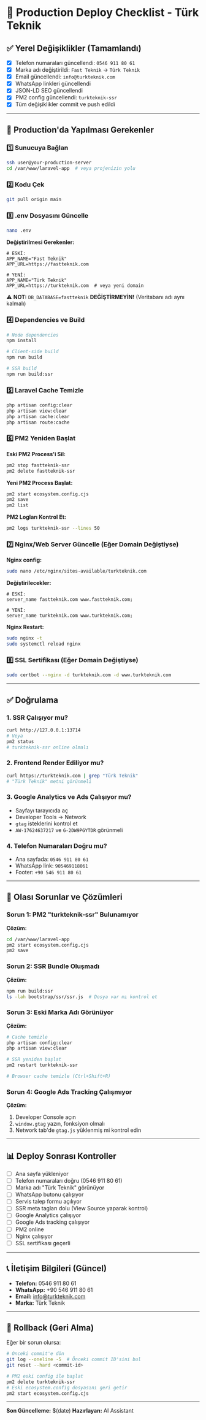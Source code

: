 # 🚀 Production Deploy Checklist - Türk Teknik

## ✅ Yerel Değişiklikler (Tamamlandı)

- [x] Telefon numaraları güncellendi: `0546 911 80 61`
- [x] Marka adı değiştirildi: `Fast Teknik` → `Türk Teknik`
- [x] Email güncellendi: `info@turkteknik.com`
- [x] WhatsApp linkleri güncellendi
- [x] JSON-LD SEO güncellendi
- [x] PM2 config güncellendi: `turkteknik-ssr`
- [x] Tüm değişiklikler commit ve push edildi

---

## 🔴 Production'da Yapılması Gerekenler

### 1️⃣ Sunucuya Bağlan
```bash
ssh user@your-production-server
cd /var/www/laravel-app  # veya projenizin yolu
```

### 2️⃣ Kodu Çek
```bash
git pull origin main
```

### 3️⃣ .env Dosyasını Güncelle
```bash
nano .env
```

**Değiştirilmesi Gerekenler:**
```env
# ESKİ:
APP_NAME="Fast Teknik"
APP_URL=https://fastteknik.com

# YENİ:
APP_NAME="Türk Teknik"
APP_URL=https://turkteknik.com  # veya yeni domain
```

⚠️ **NOT:** `DB_DATABASE=fastteknik` **DEĞİŞTİRMEYİN!** (Veritabanı adı aynı kalmalı)

### 4️⃣ Dependencies ve Build
```bash
# Node dependencies
npm install

# Client-side build
npm run build

# SSR build
npm run build:ssr
```

### 5️⃣ Laravel Cache Temizle
```bash
php artisan config:clear
php artisan view:clear
php artisan cache:clear
php artisan route:cache
```

### 6️⃣ PM2 Yeniden Başlat

**Eski PM2 Process'i Sil:**
```bash
pm2 stop fastteknik-ssr
pm2 delete fastteknik-ssr
```

**Yeni PM2 Process Başlat:**
```bash
pm2 start ecosystem.config.cjs
pm2 save
pm2 list
```

**PM2 Logları Kontrol Et:**
```bash
pm2 logs turkteknik-ssr --lines 50
```

### 7️⃣ Nginx/Web Server Güncelle (Eğer Domain Değiştiyse)

**Nginx config:**
```bash
sudo nano /etc/nginx/sites-available/turkteknik.com
```

**Değiştirilecekler:**
```nginx
# ESKİ:
server_name fastteknik.com www.fastteknik.com;

# YENİ:
server_name turkteknik.com www.turkteknik.com;
```

**Nginx Restart:**
```bash
sudo nginx -t
sudo systemctl reload nginx
```

### 8️⃣ SSL Sertifikası (Eğer Domain Değiştiyse)

```bash
sudo certbot --nginx -d turkteknik.com -d www.turkteknik.com
```

---

## ✅ Doğrulama

### 1. SSR Çalışıyor mu?
```bash
curl http://127.0.0.1:13714
# Veya
pm2 status
# turkteknik-ssr online olmalı
```

### 2. Frontend Render Ediliyor mu?
```bash
curl https://turkteknik.com | grep "Türk Teknik"
# "Türk Teknik" metni görünmeli
```

### 3. Google Analytics ve Ads Çalışıyor mu?
- Sayfayı tarayıcıda aç
- Developer Tools → Network
- `gtag` isteklerini kontrol et
- `AW-17624637217` ve `G-2DW9PGYTDR` görünmeli

### 4. Telefon Numaraları Doğru mu?
- Ana sayfada: `0546 911 80 61`
- WhatsApp link: `905469118061`
- Footer: `+90 546 911 80 61`

---

## 🚨 Olası Sorunlar ve Çözümleri

### Sorun 1: PM2 "turkteknik-ssr" Bulunamıyor
**Çözüm:**
```bash
cd /var/www/laravel-app
pm2 start ecosystem.config.cjs
pm2 save
```

### Sorun 2: SSR Bundle Oluşmadı
**Çözüm:**
```bash
npm run build:ssr
ls -lah bootstrap/ssr/ssr.js  # Dosya var mı kontrol et
```

### Sorun 3: Eski Marka Adı Görünüyor
**Çözüm:**
```bash
# Cache temizle
php artisan config:clear
php artisan view:clear

# SSR yeniden başlat
pm2 restart turkteknik-ssr

# Browser cache temizle (Ctrl+Shift+R)
```

### Sorun 4: Google Ads Tracking Çalışmıyor
**Çözüm:**
1. Developer Console açın
2. `window.gtag` yazın, fonksiyon olmalı
3. Network tab'de `gtag.js` yüklenmiş mi kontrol edin

---

## 📊 Deploy Sonrası Kontroller

- [ ] Ana sayfa yükleniyor
- [ ] Telefon numaraları doğru (0546 911 80 61)
- [ ] Marka adı "Türk Teknik" görünüyor
- [ ] WhatsApp butonu çalışıyor
- [ ] Servis talep formu açılıyor
- [ ] SSR meta tagları dolu (View Source yaparak kontrol)
- [ ] Google Analytics çalışıyor
- [ ] Google Ads tracking çalışıyor
- [ ] PM2 online
- [ ] Nginx çalışıyor
- [ ] SSL sertifikası geçerli

---

## 📞 İletişim Bilgileri (Güncel)

- **Telefon:** 0546 911 80 61
- **WhatsApp:** +90 546 911 80 61
- **Email:** info@turkteknik.com
- **Marka:** Türk Teknik

---

## 🔄 Rollback (Geri Alma)

Eğer bir sorun olursa:

```bash
# Önceki commit'e dön
git log --oneline -5  # Önceki commit ID'sini bul
git reset --hard <commit-id>

# PM2 eski config ile başlat
pm2 delete turkteknik-ssr
# Eski ecosystem.config dosyasını geri getir
pm2 start ecosystem.config.cjs
```

---

**Son Güncelleme:** $(date)
**Hazırlayan:** AI Assistant

